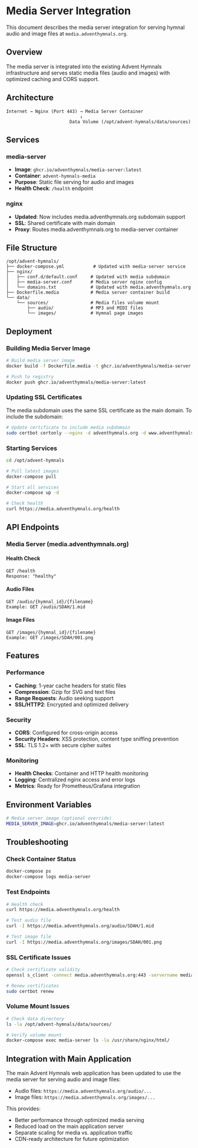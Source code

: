# Media Server Integration

This document describes the media server integration for serving hymnal audio and image files at `media.adventhymnals.org`.

## Overview

The media server is integrated into the existing Advent Hymnals infrastructure and serves static media files (audio and images) with optimized caching and CORS support.

## Architecture

```
Internet → Nginx (Port 443) → Media Server Container
                            ↓
                        Data Volume (/opt/advent-hymnals/data/sources)
```

## Services

### media-server
- **Image**: `ghcr.io/adventhymnals/media-server:latest`  
- **Container**: `advent-hymnals-media`
- **Purpose**: Static file serving for audio and images
- **Health Check**: `/health` endpoint

### nginx
- **Updated**: Now includes media.adventhymnals.org subdomain support
- **SSL**: Shared certificate with main domain
- **Proxy**: Routes media.adventhymnals.org to media-server container

## File Structure

```
/opt/advent-hymnals/
├── docker-compose.yml           # Updated with media-server service
├── nginx/
│   ├── conf.d/default.conf     # Updated with media subdomain
│   ├── media-server.conf       # Media server nginx config
│   └── domains.txt             # Updated with media.adventhymnals.org
├── Dockerfile.media            # Media server container build
└── data/
    └── sources/                # Media files volume mount
        ├── audio/              # MP3 and MIDI files
        └── images/             # Hymnal page images
```

## Deployment

### Building Media Server Image

```bash
# Build media server image
docker build -f Dockerfile.media -t ghcr.io/adventhymnals/media-server:latest .

# Push to registry
docker push ghcr.io/adventhymnals/media-server:latest
```

### Updating SSL Certificates

The media subdomain uses the same SSL certificate as the main domain. To include the subdomain:

```bash
# Update certificate to include media subdomain
sudo certbot certonly --nginx -d adventhymnals.org -d www.adventhymnals.org -d media.adventhymnals.org
```

### Starting Services

```bash
cd /opt/advent-hymnals

# Pull latest images
docker-compose pull

# Start all services
docker-compose up -d

# Check health
curl https://media.adventhymnals.org/health
```

## API Endpoints

### Media Server (media.adventhymnals.org)

#### Health Check
```
GET /health
Response: "healthy"
```

#### Audio Files
```
GET /audio/{hymnal_id}/{filename}
Example: GET /audio/SDAH/1.mid
```

#### Image Files  
```
GET /images/{hymnal_id}/{filename}
Example: GET /images/SDAH/001.png
```

## Features

### Performance
- **Caching**: 1-year cache headers for static files
- **Compression**: Gzip for SVG and text files  
- **Range Requests**: Audio seeking support
- **SSL/HTTP2**: Encrypted and optimized delivery

### Security
- **CORS**: Configured for cross-origin access
- **Security Headers**: XSS protection, content type sniffing prevention
- **SSL**: TLS 1.2+ with secure cipher suites

### Monitoring
- **Health Checks**: Container and HTTP health monitoring
- **Logging**: Centralized nginx access and error logs
- **Metrics**: Ready for Prometheus/Grafana integration

## Environment Variables

```bash
# Media server image (optional override)
MEDIA_SERVER_IMAGE=ghcr.io/adventhymnals/media-server:latest
```

## Troubleshooting

### Check Container Status
```bash
docker-compose ps
docker-compose logs media-server
```

### Test Endpoints
```bash
# Health check
curl https://media.adventhymnals.org/health

# Test audio file
curl -I https://media.adventhymnals.org/audio/SDAH/1.mid

# Test image file  
curl -I https://media.adventhymnals.org/images/SDAH/001.png
```

### SSL Certificate Issues
```bash
# Check certificate validity
openssl s_client -connect media.adventhymnals.org:443 -servername media.adventhymnals.org

# Renew certificates
sudo certbot renew
```

### Volume Mount Issues
```bash
# Check data directory
ls -la /opt/advent-hymnals/data/sources/

# Verify volume mount
docker-compose exec media-server ls -la /usr/share/nginx/html/
```

## Integration with Main Application

The main Advent Hymnals web application has been updated to use the media server for serving audio and image files:

- Audio files: `https://media.adventhymnals.org/audio/...`
- Image files: `https://media.adventhymnals.org/images/...`

This provides:
- Better performance through optimized media serving
- Reduced load on the main application server
- Separate scaling for media vs. application traffic
- CDN-ready architecture for future optimization